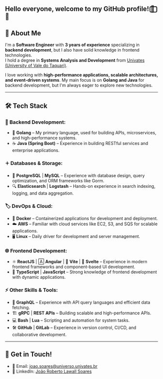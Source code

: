 ## Hello everyone, welcome to my GitHub profile! 🗽⃢⃢🗿  

## 🚀 About Me  
I'm a **Software Engineer** with **3 years of experience** specializing in **backend development**, but I also have solid knowledge in frontend technologies.  
I hold a degree in **Systems Analysis and Development** from [Univates (University of Vale do Taquari)](https://www.univates.br/).  

I love working with **high-performance applications, scalable architectures, and event-driven systems**. My main focus is on **Golang and Java** for backend development, but I'm always eager to explore new technologies.  

---

## 🛠️ Tech Stack  

### 🔹 **Backend Development:**  
- 🐹 **Golang** – My primary language, used for building APIs, microservices, and high-performance systems.  
- ☕ **Java (Spring Boot)** – Experience in building RESTful services and enterprise applications.  

### 🟄️ **Databases & Storage:**  
- 📌 **PostgreSQL** | **MySQL** – Experience with database design, query optimization, and ORM frameworks like Gorm.  
- 🔍 **Elasticsearch** | **Logstash** – Hands-on experience in search indexing, logging, and data aggregation.  

### 🏷 **DevOps & Cloud:**  
- 🐳 **Docker** – Containerized applications for development and deployment.  
- ☁️ **AWS** – Familiar with cloud services like EC2, S3, and SQS for scalable applications.  
- 🖥 **Linux** – Daily driver for development and server management.  

### 🌐 **Frontend Development:**  
- ⚛ **ReactJS** | 🄰 **Angular** | 🚀 **Vite** | 💙 **Svelte** – Experience in modern frontend frameworks and component-based UI development.  
- 📝 **TypeScript** | **JavaScript** – Strong knowledge of frontend development with dynamic applications.  

### ⚡ **Other Skills & Tools:**  
- 🐜 **GraphQL** – Experience with API query languages and efficient data fetching.  
- 🏗️ **gRPC** | **REST APIs** – Building scalable and high-performance APIs.  
- 💻 **Bash** | **Lua** – Scripting and automation for system tasks.  
- 🛠 **GitHub** | **GitLab** – Experience in version control, CI/CD, and collaborative development.  

---


## 👯️ Get in Touch!  
- 📧 Email: [joao.soares@universo.univates.br](mailto:joao.soares@universo.univates.br)  
- 💼 LinkedIn: [João Roberto Lawall Soares](https://www.linkedin.com/in/joaorobertolawallsoares)  



